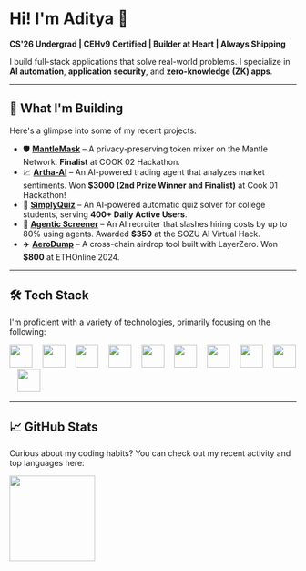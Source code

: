 # Hi! I'm Aditya 👋

**CS'26 Undergrad | CEHv9 Certified | Builder at Heart | Always Shipping**

I build full-stack applications that solve real-world problems. I specialize in **AI automation**, **application security**, and **zero-knowledge (ZK) apps**.

---

## 🚀 What I'm Building

Here's a glimpse into some of my recent projects:

* 🛡️ **[MantleMask](https://mantle-mask.vercel.app)** – A privacy-preserving token mixer on the Mantle Network. **Finalist** at COOK 02 Hackathon.
* 📈 **[Artha-AI](https://0xartha.vercel.app)** – An AI-powered trading agent that analyzes market sentiments. Won **$3000 (2nd Prize Winner and Finalist)** at Cook 01 Hackathon!
* 🧠 **[SimplyQuiz](https://simplyquiz.vercel.app)** – An AI-powered automatic quiz solver for college students, serving **400+ Daily Active Users**.
* 🤖 **[Agentic Screener](https://agentic-screener.vercel.app)** – An AI recruiter that slashes hiring costs by up to 80% using agents. Awarded **$350** at the SOZU AI Virtual Hack.
* ✈️ **[AeroDump](https://ethglobal.com/showcase/aerodump-4z48m)** – A cross-chain airdrop tool built with LayerZero. Won **$800** at ETHOnline 2024.

---

## 🛠 Tech Stack

I'm proficient with a variety of technologies, primarily focusing on the following:

<div align="left">
  <img src="https://skillicons.dev/icons?i=ts" height="40" />
  <img width="10" />
  <img src="https://skillicons.dev/icons?i=js" height="40" />
  <img width="10" />
  <img src="https://skillicons.dev/icons?i=react" height="40" />
  <img width="10" />
  <img src="https://skillicons.dev/icons?i=nextjs" height="40" />
  <img width="10" />
  <img src="https://skillicons.dev/icons?i=nodejs" height="40" />
  <img width="10" />
  <img src="https://skillicons.dev/icons?i=tailwind" height="40" />
  <img width="10" />
  <img src="https://skillicons.dev/icons?i=firebase" height="40" />
  <img width="10" />
  <img src="https://skillicons.dev/icons?i=appwrite" height="40" />
  <img width="10" />
  <img src="https://skillicons.dev/icons?i=solidity" height="40" />
  <img width="10" />
  <img src="https://skillicons.dev/icons?i=py" height="40" />
</div>

---

## 📈 GitHub Stats

Curious about my coding habits? You can check out my recent activity and top languages here:

<div align="left">
  <img src="https://github-readme-stats.vercel.app/api/top-langs/?username=adipundir&theme=tokyonight&show_icons=true&hide_border=true&layout=compact" height="150" />
</div>
